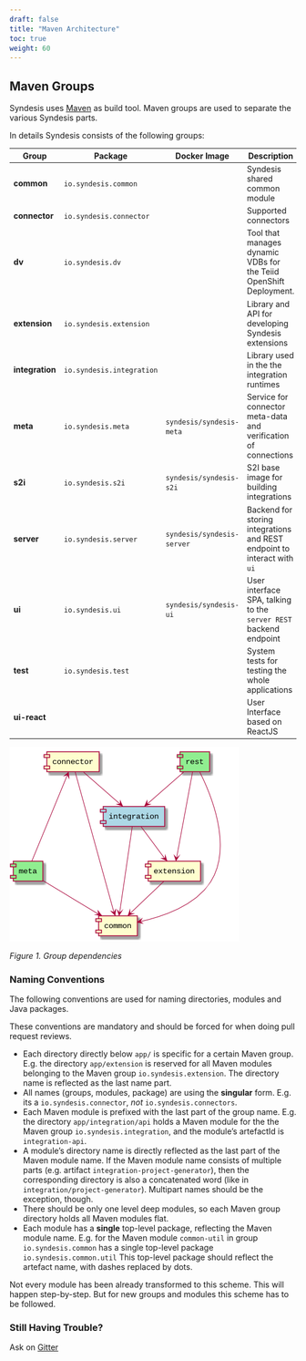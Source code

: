 ```yaml
---
draft: false
title: "Maven Architecture"
toc: true
weight: 60
---
```


## Maven Groups

Syndesis uses [Maven](http://maven.apache.org/) as build tool. Maven
groups are used to separate the various Syndesis parts.

In details Syndesis consists of the following groups:

| Group           | Package                   | Docker Image               | Description                                                       |
| --------------- | ------------------------- | -------------------------- | ---------------------------------------------------------------   |
| **common**      | `io.syndesis.common`      |                            | Syndesis shared common module                                     |
| **connector**   | `io.syndesis.connector`   |                            | Supported connectors                                              |
| **dv**          | `io.syndesis.dv`          |                            | Tool that manages dynamic VDBs for the Teiid OpenShift Deployment.|
| **extension**   | `io.syndesis.extension`   |                            | Library and API for developing Syndesis extensions                |
| **integration** | `io.syndesis.integration` |                            | Library used in the the integration runtimes                      |
| **meta**        | `io.syndesis.meta`        | `syndesis/syndesis-meta`   | Service for connector meta-data and verification of connections   |
| **s2i**         | `io.syndesis.s2i`         | `syndesis/syndesis-s2i`    | S2I base image for building integrations                          |
| **server**      | `io.syndesis.server`      | `syndesis/syndesis-server` | Backend for storing integrations and REST endpoint to interact with `ui` |
| **ui**          | `io.syndesis.ui`          | `syndesis/syndesis-ui`     | User interface SPA, talking to the `server REST` backend endpoint |
| **test**        | `io.syndesis.test`        |                            | System tests for testing the whole applications                   |
| **ui-react**    |                           |                            | User Interface based on ReactJS                                   |

![Figure 1. Group dependencies](/images/syndesis-group-dependencies.png)

_Figure 1. Group dependencies_

### Naming Conventions

The following conventions are used for naming directories, modules and
Java packages.

<div class="alert alert-info admonition" role="alert"> <i class="fa
important"></i> These conventions are mandatory and should be forced for when doing pull request reviews.  </div>

  - Each directory directly below `app/` is specific for a certain Maven
    group. E.g. the directory `app/extension` is reserved for all Maven
    modules belonging to the Maven group `io.syndesis.extension`. The
    directory name is reflected as the last name part.
  - All names (groups, modules, package) are using the **singular**
    form. E.g. its a `io.syndesis.connector`, *not*
    `io.syndesis.connectors`.
  - Each Maven module is prefixed with the last part of the group name.
    E.g. the directory `app/integration/api` holds a Maven module for
    the the Maven group `io.syndesis.integration`, and the module’s
    artefactId is `integration-api`.
  - A module’s directory name is directly reflected as the last part of
    the Maven module name. If the Maven module name consists of multiple
    parts (e.g. artifact `integration-project-generator`), then the
    corresponding directory is also a concatenated word (like in
    `integration/project-generator`). Multipart names should be the
    exception, though.
  - There should be only one level deep modules, so each Maven group
    directory holds all Maven modules flat.
  - Each module has a **single** top-level package, reflecting the Maven
    module name. E.g. for the Maven module `common-util` in group
    `io.syndesis.common` has a single top-level package
    `io.syndesis.common.util` This top-level package should reflect the
    artefact name, with dashes replaced by dots.

<div class="alert alert-info admonition" role="alert"> <i class="fa
note"></i> Not every module has been already transformed to this scheme.
This will happen step-by-step. But for new groups and modules this
scheme has to be followed.  </div>


### Still Having Trouble?

Ask on [Gitter](https://gitter.im/syndesisio/community)
